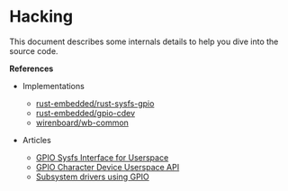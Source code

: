 # Hacking

This document describes some internals details to help you dive into the source code.

**References**

- Implementations
    - [rust-embedded/rust-sysfs-gpio](https://github.com/rust-embedded/rust-sysfs-gpio)
    - [rust-embedded/gpio-cdev](https://github.com/rust-embedded/gpio-cdev)
    - [wirenboard/wb-common](https://github.com/wirenboard/wb-common/blob/master/wb_common/gpio.py)

- Articles
    - [GPIO Sysfs Interface for Userspace](https://www.kernel.org/doc/Documentation/gpio/sysfs.txt)
    - [GPIO Character Device Userspace API](https://docs.kernel.org/userspace-api/gpio/chardev.html)
    - [Subsystem drivers using GPIO](https://docs.kernel.org/driver-api/gpio/drivers-on-gpio.html)